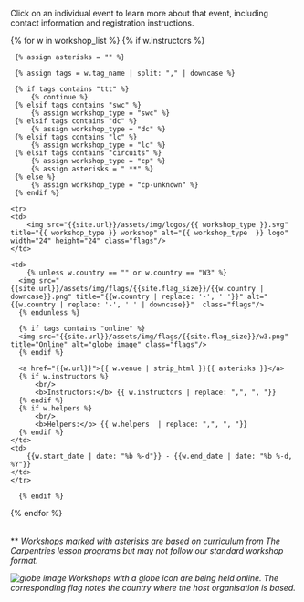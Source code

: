 Click on an individual event to learn more about that event, including contact information and registration instructions.

<table class="table table-striped" style="width: 100%;">
{% for w in workshop_list  %}
      {% if w.instructors %}

     {% assign asterisks = "" %}

     {% assign tags = w.tag_name | split: "," | downcase %}

     {% if tags contains "ttt" %}
         {% continue %}
     {% elsif tags contains "swc" %}
         {% assign workshop_type = "swc" %}
     {% elsif tags contains "dc" %}
         {% assign workshop_type = "dc" %}
     {% elsif tags contains "lc" %}
         {% assign workshop_type = "lc" %}
     {% elsif tags contains "circuits" %}
         {% assign workshop_type = "cp" %}
         {% assign asterisks = " **" %}
     {% else %}
         {% assign workshop_type = "cp-unknown" %}
     {% endif %}

    <tr>
    <td>
        <img src="{{site.url}}/assets/img/logos/{{ workshop_type }}.svg" title="{{ workshop_type }} workshop" alt="{{ workshop_type  }} logo" width="24" height="24" class="flags"/>
    </td>

    <td>
        {% unless w.country == "" or w.country == "W3" %}
      <img src="{{site.url}}/assets/img/flags/{{site.flag_size}}/{{w.country | downcase}}.png" title="{{w.country | replace: '-', ' '}}" alt="{{w.country | replace: '-', ' ' | downcase}}"  class="flags"/>
      {% endunless %}

      {% if tags contains "online" %}
      <img src="{{site.url}}/assets/img/flags/{{site.flag_size}}/w3.png" title="Online" alt="globe image" class="flags"/>
      {% endif %}

      <a href="{{w.url}}">{{ w.venue | strip_html }}{{ asterisks }}</a>
      {% if w.instructors %}
          <br/>
          <b>Instructors:</b> {{ w.instructors | replace: ",", ", "}}
      {% endif %}
      {% if w.helpers %}
          <br/>
          <b>Helpers:</b> {{ w.helpers  | replace: ",", ", "}}
      {% endif %}
	</td>
	<td>
		{{w.start_date | date: "%b %-d"}} - {{w.end_date | date: "%b %-d, %Y"}}
	</td>
	</tr>

      {% endif %}
{% endfor %}
</table>

<p>** <i>Workshops marked with asterisks are based on curriculum from The Carpentries lesson programs but may not follow our standard workshop format.</i></p>
<p><i><img src="{{site.url}}/assets/img/flags/{{site.flag_size}}/w3.png" title="Online" alt="globe image" class="flags"/> Workshops with a globe icon are being held online. The corresponding flag notes the country where the host organisation is based.</i></p>

